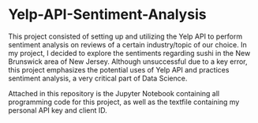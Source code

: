 # Yelp-API-Sentiment-Analysis

This project consisted of setting up and utilizing the Yelp API to perform sentiment analysis on reviews of a certain industry/topic of our choice. In my project, I decided to explore the sentiments regarding sushi in the New Brunswick area of New Jersey. Although unsuccessful due to a key error, this project emphasizes the potential uses of Yelp API and practices sentiment analysis, a very critical part of Data Science. 

Attached in this repository is the Jupyter Notebook containing all programming code for this project, as well as the textfile containing my personal API key and client ID. 
